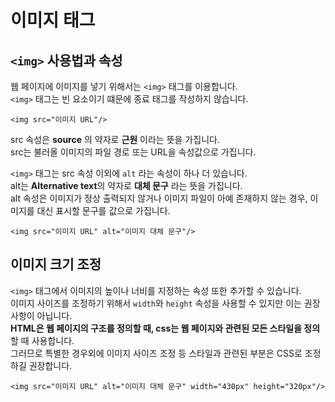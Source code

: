 # 이미지 태그

## `<img>` 사용법과 속성

웹 페이지에 이미지를 넣기 위해서는 `<img>` 태그를 이용합니다.<br>
`<img>` 태그는 빈 요소이기 떄문에 종료 태그를 작성하지 않습니다.

```
<img src="이미지 URL"/>
```

src 속성은 **source** 의 약자로 **근원** 이라는 뜻을 가집니다.<br>
src는 불러올 이미지의 파일 경로 또는 URL을 속성값으로 가집니다.

`<img>` 태그는 src 속성 이외에 `alt` 라는 속성이 하나 더 있습니다.<br>
alt는 **Alternative text**의 약자로 **대체 문구** 라는 뜻을 가집니다.<br>
alt 속성은 이미지가 정상 출력되지 않거나 이미지 파일이 아예 존재하지 않는 경우, 이미지를 대신 표시할 문구를 값으로 가집니다.

```
<img src="이미지 URL" alt="이미지 대체 문구"/>
```

## 이미지 크기 조정

`<img>` 태그에서 이미지의 높이나 너비를 지정하는 속성 또한 추가할 수 있습니다.<br>
이미지 사이즈를 조정하기 위해서 `width`와 `height` 속성을 사용할 수 있지만 이는 권장 사항이 아닙니다.<br>
**HTML은 웹 페이지의 구조를 정의할 때, css는 웹 페이지와 관련된 모든 스타일을 정의** 할 때 사용합니다.<br>
그러므로 특별한 경우외에 이미지 사이즈 조정 등 스타일과 관련된 부분은 CSS로 조정하길 권장합니다.

```
<img src="이미지 URL" alt="이미지 대체 문구" width="430px" height="320px"/>
```

